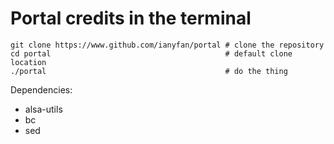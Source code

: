 # Portal credits in the terminal

```
git clone https://www.github.com/ianyfan/portal # clone the repository
cd portal                                       # default clone location
./portal                                        # do the thing
```

Dependencies:
* alsa-utils
* bc
* sed
